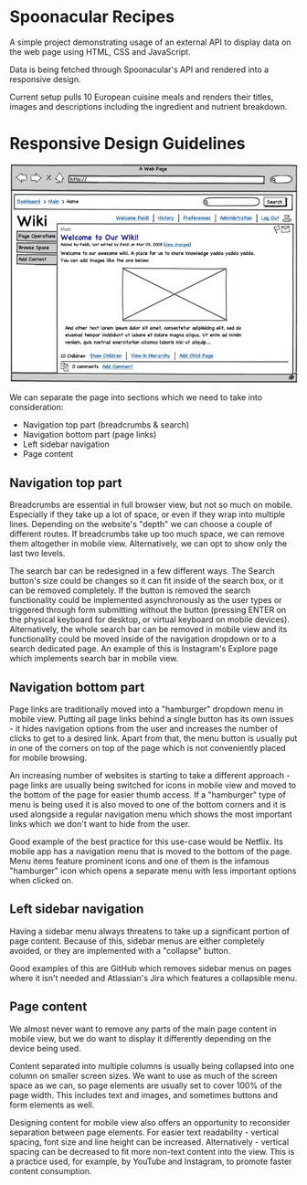 # Spoonacular Recipes

A simple project demonstrating usage of an external API to display data on the web page using HTML, CSS and JavaScript.

Data is being fetched through Spoonacular's API and rendered into a responsive design.

Current setup pulls 10 European cuisine meals and renders their titles, images and descriptions including the ingredient and nutrient breakdown.

# Responsive Design Guidelines

![webpage example](responsive.png "Webpage Example")

We can separate the page into sections which we need to take into consideration:

- Navigation top part (breadcrumbs & search)
- Navigation bottom part (page links)
- Left sidebar navigation
- Page content

## Navigation top part

Breadcrumbs are essential in full browser view, but not so much on mobile. Especially if they take up a lot of space, or even if they wrap into multiple lines. Depending on the website's "depth" we can choose a couple of different routes. If breadcrumbs take up too much space, we can remove them altogether in mobile view. Alternatively, we can opt to show only the last two levels.

The search bar can be redesigned in a few different ways. The Search button's size could be changes so it can fit inside of the search box, or it can be removed completely. If the button is removed the search functionality could be implemented asynchronously as the user types or triggered through form submitting without the button (pressing ENTER on the physical keyboard for desktop, or virtual keyboard on mobile devices). Alternatively, the whole search bar can be removed in mobile view and its functionality could be moved inside of the navigation dropdown or to a search dedicated page. An example of this is Instagram's Explore page which implements search bar in mobile view.

## Navigation bottom part

Page links are traditionally moved into a "hamburger" dropdown menu in mobile view. Putting all page links behind a single button has its own issues - it hides navigation options from the user and increases the number of clicks to get to a desired link. Apart from that, the menu button is usually put in one of the corners on top of the page which is not conveniently placed for mobile browsing.

An increasing number of websites is starting to take a different approach - page links are usually being switched for icons in mobile view and moved to the bottom of the page for easier thumb access. If a "hamburger" type of menu is being used it is also moved to one of the bottom corners and it is used alongside a regular navigation menu which shows the most important links which we don't want to hide from the user.

Good example of the best practice for this use-case would be Netflix. Its mobile app has a navigation menu that is moved to the bottom of the page. Menu items feature prominent icons and one of them is the infamous "hamburger" icon which opens a separate menu with less important options when clicked on.

## Left sidebar navigation

Having a sidebar menu always threatens to take up a significant portion of page content. Because of this, sidebar menus are either completely avoided, or they are implemented with a "collapse" button.

Good examples of this are GitHub which removes sidebar menus on pages where it isn't needed and Atlassian's Jira which features a collapsible menu.

## Page content

We almost never want to remove any parts of the main page content in mobile view, but we do want to display it differently depending on the device being used.

Content separated into multiple columns is usually being collapsed into one column on smaller screen sizes. We want to use as much of the screen space as we can, so page elements are usually set to cover 100% of the page width. This includes text and images, and sometimes buttons and form elements as well.

Designing content for mobile view also offers an opportunity to reconsider separation between page elements. For easier text readability - vertical spacing, font size and line height can be increased. Alternatively - vertical spacing can be decreased to fit more non-text content into the view. This is a practice used, for example, by YouTube and Instagram, to promote faster content consumption.
